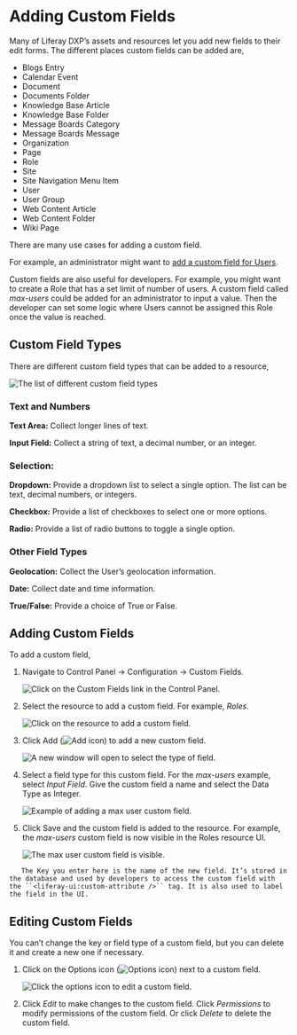 # Adding Custom Fields

Many of Liferay DXP’s assets and resources let you add new fields to their edit forms. The different places custom fields can be added are,

* Blogs Entry
* Calendar Event
* Document
* Documents Folder
* Knowledge Base Article
* Knowledge Base Folder
* Message Boards Category
* Message Boards Message
* Organization
* Page
* Role
* Site
* Site Navigation Menu Item
* User
* User Group
* Web Content Article
* Web Content Folder
* Wiki Page

There are many use cases for adding a custom field.

For example, an administrator might want to [add a custom field for Users](../../users-and-permissions/devops/adding-custom-fields-to-users.md).

Custom fields are also useful for developers. For example, you might want to create a Role that has a set limit of number of users. A custom field called *max-users* could be added for an administrator to input a value. Then the developer can set some logic where Users cannot be assigned this Role once the value is reached.

## Custom Field Types

There are different custom field types that can be added to a resource,

![The list of different custom field types](./adding-custom-fields/images/03.png)

### Text and Numbers

**Text Area:** Collect longer lines of text.

**Input Field:** Collect a string of text, a decimal number, or an integer.

### Selection:

**Dropdown:** Provide a dropdown list to select a single option. The list can be text, decimal numbers, or integers.

**Checkbox:** Provide a list of checkboxes to select one or more options.

**Radio:** Provide a list of radio buttons to toggle a single option.

### Other Field Types

**Geolocation:** Collect the User’s geolocation information.

**Date:** Collect date and time information.

**True/False:** Provide a choice of True or False.

## Adding Custom Fields

To add a custom field,

1. Navigate to Control Panel &rarr; Configuration &rarr; Custom Fields.

    ![Click on the Custom Fields link in the Control Panel.](./adding-custom-fields/images/01.png)

1. Select the resource to add a custom field. For example, *Roles*.

    ![Click on the resource to add a custom field.](./adding-custom-fields/images/02.png)

1. Click Add (![Add icon](../../images/icon-add.png)) to add a new custom field. 

    ![A new window will open to select the type of field.](./adding-custom-fields/images/03.png)

1. Select a field type for this custom field. For the *max-users* example, select *Input Field*. Give the custom field a name and select the Data Type as Integer.

    ![Example of adding a max user custom field.](./adding-custom-fields/images/04.png)

1. Click Save and the custom field is added to the resource. For example, the *max-users* custom field is now visible in the Roles resource UI.

    ![The max user custom field is visible.](./adding-custom-fields/images/05.png)

```Note::
   The Key you enter here is the name of the new field. It’s stored in the database and used by developers to access the custom field with the ``<liferay-ui:custom-attribute />`` tag. It is also used to label the field in the UI.
```

## Editing Custom Fields

You can’t change the key or field type of a custom field, but you can delete it and create a new one if necessary.

1. Click on the Options icon (![Options icon](../../images/icon-options.png)) next to a custom field.

    ![Click the options icon to edit a custom field.](./adding-custom-fields/images/06.png)

1. Click *Edit* to make changes to the custom field. Click *Permissions* to modify permissions of the custom field. Or click *Delete* to delete the custom field.
